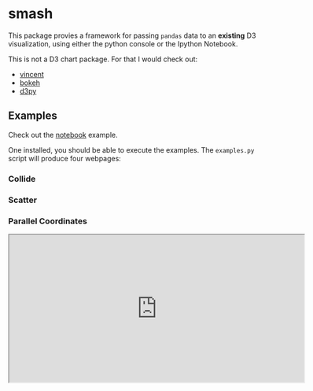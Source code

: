 smash
=========

This package provies a framework for passing `pandas` data to an **existing** D3 visualization, using either the python console or the Ipython Notebook.

This is not a D3 chart package.  For that I would check out:

- [vincent](https://github.com/wrobstory/vincent)
- [bokeh](https://github.com/ContinuumIO/Bokeh)
- [d3py](https://github.com/mikedewar/d3py)

Examples
----------

Check out the [notebook](http://nbviewer.ipython.org/urls/raw.github.com/mlunacek/smash/master/smash/examples/notebook_examples.ipynb) example. 

One installed, you should be able to execute the examples.  The `examples.py` script will produce four webpages:

### Collide

### Scatter

### Parallel Coordinates

<iframe src="https://raw.github.com/mlunacek/smash/master/smash/examples/smash_cars_parallel_.html" width=600 height=300></iframe>
